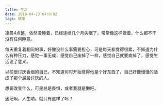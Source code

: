 ```yaml
---
title: 生活
date: 2018-04-23 04:0:02
tags: 随笔
---
```


凌晨4点整，依然没睡着，已经连续几个月失眠了，常常像这样做着，什么都不干没有任何睡意。

每天重复着相同的事，好像没什么事需要担心，可是每天都觉得很累，不知道为什么有种压力，感觉一事无成，感觉自己废掉了一样，感觉自己就要疯掉了，感觉生活没了意义。

以前很讨厌香烟的自己，不知道何时开始觉得他是个好东西了，自己好像慢慢的活成了那个最最讨厌的人。

想要改变什么，可是总是畏惧，或者我就是懒吧。

迷茫啊，人生呐，就只有这样了吗？
